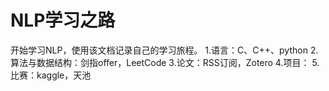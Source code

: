 # NLP学习之路
开始学习NLP，使用该文档记录自己的学习旅程。
1.语言：C、C++、python
2.算法与数据结构：剑指offer，LeetCode
3.论文：RSS订阅，Zotero
4.项目：
5.比赛：kaggle，天池
